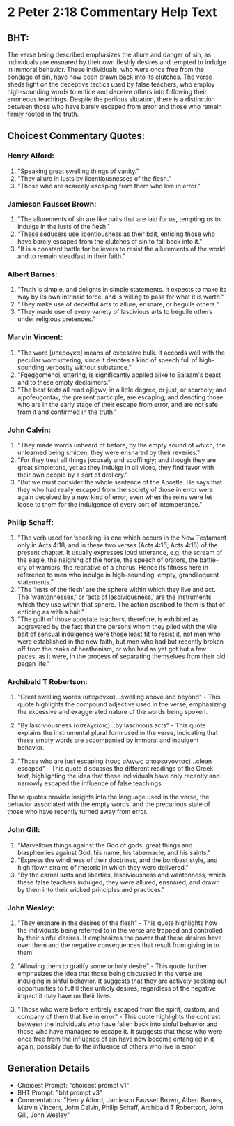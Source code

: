 # 2 Peter 2:18 Commentary Help Text

## BHT:
The verse being described emphasizes the allure and danger of sin, as individuals are ensnared by their own fleshly desires and tempted to indulge in immoral behavior. These individuals, who were once free from the bondage of sin, have now been drawn back into its clutches. The verse sheds light on the deceptive tactics used by false teachers, who employ high-sounding words to entice and deceive others into following their erroneous teachings. Despite the perilous situation, there is a distinction between those who have barely escaped from error and those who remain firmly rooted in the truth.

## Choicest Commentary Quotes:
### Henry Alford:
1. "Speaking great swelling things of vanity." 
2. "They allure in lusts by licentiousnesses of the flesh." 
3. "Those who are scarcely escaping from them who live in error."

### Jamieson Fausset Brown:
1. "The allurements of sin are like baits that are laid for us, tempting us to indulge in the lusts of the flesh."
2. "These seducers use licentiousness as their bait, enticing those who have barely escaped from the clutches of sin to fall back into it."
3. "It is a constant battle for believers to resist the allurements of the world and to remain steadfast in their faith."

### Albert Barnes:
1. "Truth is simple, and delights in simple statements. It expects to make its way by its own intrinsic force, and is willing to pass for what it is worth."
2. "They make use of deceitful arts to allure, ensnare, or beguile others."
3. "They made use of every variety of lascivious arts to beguile others under religious pretences."

### Marvin Vincent:
1. "The word [υπερογκα] means of excessive bulk. It accords well with the peculiar word uttering, since it denotes a kind of speech full of high-sounding verbosity without substance." 
2. "Fqeggomenoi, uttering, is significantly applied alike to Balaam's beast and to these empty declaimers." 
3. "The best texts all read ojligwv, in a little degree, or just, or scarcely; and ajpofeugontav, the present participle, are escaping; and denoting those who are in the early stage of their escape from error, and are not safe from it and confirmed in the truth."

### John Calvin:
1. "They made words unheard of before, by the empty sound of which, the unlearned being smitten, they were ensnared by their reveries."
2. "For they treat all things jocosely and scoffingly; and though they are great simpletons, yet as they indulge in all vices, they find favor with their own people by a sort of drollery."
3. "But we must consider the whole sentence of the Apostle. He says that they who had really escaped from the society of those in error were again deceived by a new kind of error, even when the reins were let loose to them for the indulgence of every sort of intemperance."

### Philip Schaff:
1. "The verb used for ‘speaking’ is one which occurs in the New Testament only in Acts 4:18, and in these two verses (Acts 4:16; Acts 4:18) of the present chapter. It usually expresses loud utterance, e.g. the scream of the eagle, the neighing of the horse, the speech of orators, the battle-cry of warriors, the recitative of a chorus. Hence its fitness here in reference to men who indulge in high-sounding, empty, grandiloquent statements."
2. "The ‘lusts of the flesh’ are the sphere within which they live and act. The ‘wantonnesses,’ or ‘acts of lasciviousness,’ are the instruments which they use within that sphere. The action ascribed to them is that of enticing as with a bait."
3. "The guilt of those apostate teachers, therefore, is exhibited as aggravated by the fact that the persons whom they plied with the vile bait of sensual indulgence were those least fit to resist it, not men who were established in the new faith, but men who had but recently broken off from the ranks of heathenism, or who had as yet got but a few paces, as it were, in the process of separating themselves from their old pagan life."

### Archibald T Robertson:
1. "Great swelling words (υπερογκα)...swelling above and beyond" - This quote highlights the compound adjective used in the verse, emphasizing the excessive and exaggerated nature of the words being spoken.

2. "By lasciviousness (ασελγειαις)...by lascivious acts" - This quote explains the instrumental plural form used in the verse, indicating that these empty words are accompanied by immoral and indulgent behavior.

3. "Those who are just escaping (τους ολιγως αποφευγοντας)...clean escaped" - This quote discusses the different readings of the Greek text, highlighting the idea that these individuals have only recently and narrowly escaped the influence of false teachings.

These quotes provide insights into the language used in the verse, the behavior associated with the empty words, and the precarious state of those who have recently turned away from error.

### John Gill:
1. "Marvellous things against the God of gods, great things and blasphemies against God, his name, his tabernacle, and his saints."
2. "Express the windiness of their doctrines, and the bombast style, and high flown strains of rhetoric in which they were delivered."
3. "By the carnal lusts and liberties, lasciviousness and wantonness, which these false teachers indulged, they were allured, ensnared, and drawn by them into their wicked principles and practices."

### John Wesley:
1. "They ensnare in the desires of the flesh" - This quote highlights how the individuals being referred to in the verse are trapped and controlled by their sinful desires. It emphasizes the power that these desires have over them and the negative consequences that result from giving in to them.

2. "Allowing them to gratify some unholy desire" - This quote further emphasizes the idea that those being discussed in the verse are indulging in sinful behavior. It suggests that they are actively seeking out opportunities to fulfill their unholy desires, regardless of the negative impact it may have on their lives.

3. "Those who were before entirely escaped from the spirit, custom, and company of them that live in error" - This quote highlights the contrast between the individuals who have fallen back into sinful behavior and those who have managed to escape it. It suggests that those who were once free from the influence of sin have now become entangled in it again, possibly due to the influence of others who live in error.


## Generation Details
- Choicest Prompt: "choicest prompt v1"
- BHT Prompt: "bht prompt v3"
- Commentators: "Henry Alford, Jamieson Fausset Brown, Albert Barnes, Marvin Vincent, John Calvin, Philip Schaff, Archibald T Robertson, John Gill, John Wesley"
